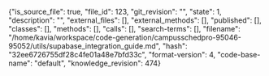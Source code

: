 {"is_source_file": true, "file_id": 123, "git_revision": "", "state": 1, "description": "", "external_files": [], "external_methods": [], "published": [], "classes": [], "methods": [], "calls": [], "search-terms": [], "filename": "/home/kavia/workspace/code-generation/campusschedpro-95046-95052/utils/supabase_integration_guide.md", "hash": "32ee6726755df28c4fe01a48e7bfd33c", "format-version": 4, "code-base-name": "default", "knowledge_revision": 474}